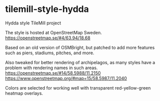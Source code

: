 tilemill-style-hydda
====================

Hydda style TileMill project

The style is hosted at OpenStreetMap Sweden.
https://openstreetmap.se/#4/63.94/18.68

Based on an old version of OSMBright, but patched to add more features such as piers, stadiums, pitches, and more. 

Also tweaked for better rendering of archipelagos, as many styles have a problem with rendering names in such areas. https://openstreetmap.se/#14/58.5988/11.2150 https://www.openstreetmap.org/#map=15/58.5987/11.2040

Colors are selected for working well with transparent red-yellow-green heatmap overlays.
